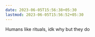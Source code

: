 ```yaml
---
date: 2023-06-05T15:56:38+05:30
lastmod: 2023-06-05T15:56:52+05:30
---
```


Humans like rituals, idk why but they do
